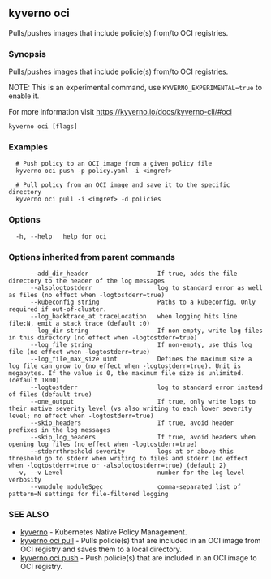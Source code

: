 ## kyverno oci

Pulls/pushes images that include policie(s) from/to OCI registries.

### Synopsis

Pulls/pushes images that include policie(s) from/to OCI registries.

  NOTE: This is an experimental command, use `KYVERNO_EXPERIMENTAL=true` to enable it.

  For more information visit https://kyverno.io/docs/kyverno-cli/#oci

```
kyverno oci [flags]
```

### Examples

```
  # Push policy to an OCI image from a given policy file
  kyverno oci push -p policy.yaml -i <imgref>

  # Pull policy from an OCI image and save it to the specific directory
  kyverno oci pull -i <imgref> -d policies
```

### Options

```
  -h, --help   help for oci
```

### Options inherited from parent commands

```
      --add_dir_header                   If true, adds the file directory to the header of the log messages
      --alsologtostderr                  log to standard error as well as files (no effect when -logtostderr=true)
      --kubeconfig string                Paths to a kubeconfig. Only required if out-of-cluster.
      --log_backtrace_at traceLocation   when logging hits line file:N, emit a stack trace (default :0)
      --log_dir string                   If non-empty, write log files in this directory (no effect when -logtostderr=true)
      --log_file string                  If non-empty, use this log file (no effect when -logtostderr=true)
      --log_file_max_size uint           Defines the maximum size a log file can grow to (no effect when -logtostderr=true). Unit is megabytes. If the value is 0, the maximum file size is unlimited. (default 1800)
      --logtostderr                      log to standard error instead of files (default true)
      --one_output                       If true, only write logs to their native severity level (vs also writing to each lower severity level; no effect when -logtostderr=true)
      --skip_headers                     If true, avoid header prefixes in the log messages
      --skip_log_headers                 If true, avoid headers when opening log files (no effect when -logtostderr=true)
      --stderrthreshold severity         logs at or above this threshold go to stderr when writing to files and stderr (no effect when -logtostderr=true or -alsologtostderr=true) (default 2)
  -v, --v Level                          number for the log level verbosity
      --vmodule moduleSpec               comma-separated list of pattern=N settings for file-filtered logging
```

### SEE ALSO

* [kyverno](kyverno.md)	 - Kubernetes Native Policy Management.
* [kyverno oci pull](kyverno_oci_pull.md)	 - Pulls policie(s) that are included in an OCI image from OCI registry and saves them to a local directory.
* [kyverno oci push](kyverno_oci_push.md)	 - Push policie(s) that are included in an OCI image to OCI registry.


